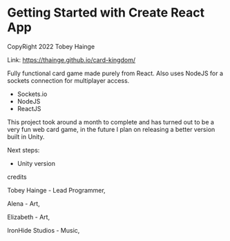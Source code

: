 # Getting Started with Create React App
CopyRight 2022 Tobey Hainge

Link: https://thainge.github.io/card-kingdom/

Fully functional card game made purely from React. Also uses NodeJS for a sockets connection for multiplayer access.
  - Sockets.io
  - NodeJS
  - ReactJS

This project took around a month to complete and has turned out to be a very fun web card game, in the future I plan on releasing a better version built in Unity.

Next steps:
- Unity version

credits 

Tobey Hainge - Lead Programmer,

Alena - Art,

Elizabeth - Art,

IronHide Studios - Music,
